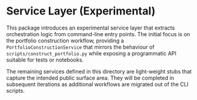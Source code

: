 # Service Layer (Experimental)

This package introduces an experimental service layer that extracts
orchestration logic from command-line entry points. The initial focus is on the
portfolio construction workflow, providing a `PortfolioConstructionService`
that mirrors the behaviour of `scripts/construct_portfolio.py` while exposing a
programmatic API suitable for tests or notebooks.

The remaining services defined in this directory are light-weight stubs that
capture the intended public surface area. They will be completed in subsequent
iterations as additional workflows are migrated out of the CLI scripts.
